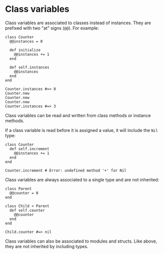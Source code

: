 # Class variables

Class variables are associated to classes instead of instances. They are prefixed with two "at" signs (`@@`). For example:

```crystal
class Counter
  @@instances = 0

  def initialize
    @@instances += 1
  end

  def self.instances
    @@instances
  end
end

Counter.instances #=> 0
Counter.new
Counter.new
Counter.new
Counter.instances #=> 3
```

Class variables can be read and written from class methods or instance methods.

If a class variable is read before it is assigned a value, it will include the `Nil` type:

```crystal
class Counter
  def self.increment
    @@instances += 1
  end
end

Counter.increment # Error: undefined method '+' for Nil
```

Class variables are always associated to a single type and are not inherited:

```crystal
class Parent
  @@counter = 0
end

class Child < Parent
  def self.counter
    @@counter
  end
end

Child.counter #=> nil
```

Class variables can also be associated to modules and structs. Like above, they are not inherited by including types.
